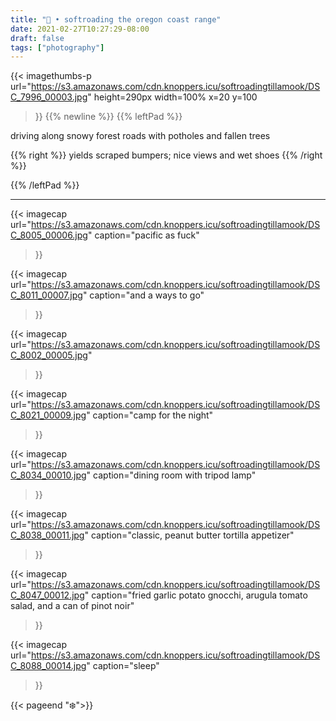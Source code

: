 ```yaml
---
title: "🚗 • softroading the oregon coast range"
date: 2021-02-27T10:27:29-08:00
draft: false
tags: ["photography"]
---
```



{{<
    imagethumbs-p
    url="https://s3.amazonaws.com/cdn.knoppers.icu/softroadingtillamook/DSC_7996_00003.jpg"
    height=290px
    width=100%
    x=20
    y=100
>}}
{{% newline %}}
{{% leftPad %}}

driving along snowy forest roads
with potholes and fallen trees


{{% right %}}
yields scraped bumpers; nice views and wet shoes
{{% /right %}}


{{% /leftPad %}}

---

{{<
    imagecap
    url="https://s3.amazonaws.com/cdn.knoppers.icu/softroadingtillamook/DSC_8005_00006.jpg"
    caption="pacific as fuck"
>}}


{{<
    imagecap
    url="https://s3.amazonaws.com/cdn.knoppers.icu/softroadingtillamook/DSC_8011_00007.jpg"
    caption="and a ways to go"
>}}

{{<
    imagecap
    url="https://s3.amazonaws.com/cdn.knoppers.icu/softroadingtillamook/DSC_8002_00005.jpg"
>}}


{{<
    imagecap
    url="https://s3.amazonaws.com/cdn.knoppers.icu/softroadingtillamook/DSC_8021_00009.jpg"
    caption="camp for the night"

>}}

{{<
    imagecap
    url="https://s3.amazonaws.com/cdn.knoppers.icu/softroadingtillamook/DSC_8034_00010.jpg"
    caption="dining room with tripod lamp"
>}}


{{<
    imagecap
    url="https://s3.amazonaws.com/cdn.knoppers.icu/softroadingtillamook/DSC_8038_00011.jpg"
    caption="classic, peanut butter tortilla appetizer"
>}}

{{<
    imagecap
    url="https://s3.amazonaws.com/cdn.knoppers.icu/softroadingtillamook/DSC_8047_00012.jpg"
    caption="fried garlic potato gnocchi, arugula tomato salad, and a can of pinot noir"
>}}

{{<
    imagecap
    url="https://s3.amazonaws.com/cdn.knoppers.icu/softroadingtillamook/DSC_8088_00014.jpg"
    caption="sleep"
>}}


{{< pageend "❄️">}}

